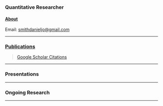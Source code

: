 ### Quantitative Researcher  

#### [About](*link*)

Email: [smithdanieljo@gmail.com](mailto:smithdanieljo@gmail.com)

---

### [Publications](https://smithdj.github.io/publications)  
 > [Google Scholar Citations](https://scholar.google.com/citations?user=d8PodEsAAAAJ&hl=en "Google Scholar Citations")
---


### Presentations
---


### Ongoing Research
---
